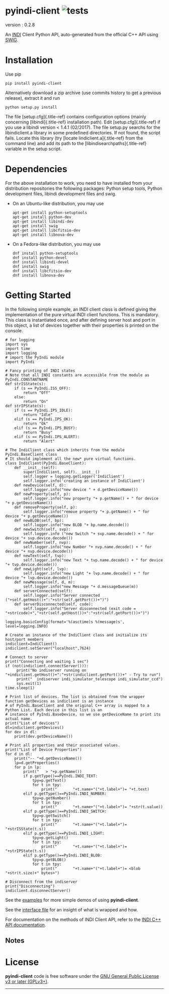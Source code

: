 pyindi-client ![tests](https://github.com/indilib/pyindi-client/actions/workflows/main.yml/badge.svg)
=============


version : 0.2.8

An [INDI](http://indilib.org/) Client Python API, auto-generated from
the official C++ API using [SWIG](http://www.swig.org/).

Installation
============

Use pip

``` {.sourceCode .sh}
pip install pyindi-client
```

Alternatively download a zip archive (use commits history to get a
previous release), extract it and run

``` {.sourceCode .sh}
python setup.py install
```

The file [setup.cfg]{.title-ref} contains configuration options (mainly
concerning [libindi]{.title-ref} installation path). Edit
[setup.cfg]{.title-ref} if you use a libindi version \< 1.4.1 (02/2017).
The file setup.py searchs for the libindiclient.a library in some
predefined directories. If not found, the script fails. Locate this
library (try [locate lindiclient.a]{.title-ref} from the command line)
and add its path to the [libindisearchpaths]{.title-ref} variable in the
setup script.

Dependencies
============

For the above installation to work, you need to have installed from your
distribution repositories the following packages: Python setup tools,
Python development files, libindi development files and swig.

-   On an Ubuntu-like distribution, you may use

    ``` {.sourceCode .sh}
    apt-get install python-setuptools
    apt-get install python-dev
    apt-get install libindi-dev
    apt-get install swig
    apt-get install libcfitsio-dev
    apt-get install libnova-dev
    ```

-   On a Fedora-like distribution, you may use

    ``` {.sourceCode .sh}
    dnf install python-setuptools
    dnf install python-devel
    dnf install libindi-devel
    dnf install swig
    dnf install libcfitsio-dev
    dnf install libnova-dev
    ```

Getting Started
===============

In the following simple example, an INDI client class is defined giving
the implementation of the pure virtual INDI client functions. This is
mandatory. This class is instantiated once, and after defining server
host and port in this object, a list of devices together with their
properties is printed on the console.

``` {.sourceCode .python}
# for logging
import sys
import time
import logging
# import the PyIndi module
import PyIndi

# Fancy printing of INDI states
# Note that all INDI constants are accessible from the module as PyIndi.CONSTANTNAME
def strISState(s):
    if (s == PyIndi.ISS_OFF):
        return "Off"
    else:
        return "On"  
def strIPState(s):
    if (s == PyIndi.IPS_IDLE):
        return "Idle"
    elif (s == PyIndi.IPS_OK):
        return "Ok"
    elif (s == PyIndi.IPS_BUSY):
        return "Busy"
    elif (s == PyIndi.IPS_ALERT):
        return "Alert"

# The IndiClient class which inherits from the module PyIndi.BaseClient class
# It should implement all the new* pure virtual functions.
class IndiClient(PyIndi.BaseClient):
    def __init__(self):
        super(IndiClient, self).__init__()
        self.logger = logging.getLogger('IndiClient')
        self.logger.info('creating an instance of IndiClient')
    def newDevice(self, d):
        self.logger.info("new device " + d.getDeviceName())
    def newProperty(self, p):
        self.logger.info("new property "+ p.getName() + " for device "+ p.getDeviceName())
    def removeProperty(self, p):
        self.logger.info("remove property "+ p.getName() + " for device "+ p.getDeviceName())
    def newBLOB(self, bp):
        self.logger.info("new BLOB "+ bp.name.decode())
    def newSwitch(self, svp):
        self.logger.info ("new Switch "+ svp.name.decode() + " for device "+ svp.device.decode())
    def newNumber(self, nvp):
        self.logger.info("new Number "+ nvp.name.decode() + " for device "+ nvp.device.decode())
    def newText(self, tvp):
        self.logger.info("new Text "+ tvp.name.decode() + " for device "+ tvp.device.decode())
    def newLight(self, lvp):
        self.logger.info("new Light "+ lvp.name.decode() + " for device "+ lvp.device.decode())
    def newMessage(self, d, m):
        self.logger.info("new Message "+ d.messageQueue(m))
    def serverConnected(self):
        self.logger.info("Server connected ("+self.getHost()+":"+str(self.getPort())+")")
    def serverDisconnected(self, code):
        self.logger.info("Server disconnected (exit code = "+str(code)+","+str(self.getHost())+":"+str(self.getPort())+")")

logging.basicConfig(format='%(asctime)s %(message)s', level=logging.INFO)

# Create an instance of the IndiClient class and initialize its host/port members
indiclient=IndiClient()
indiclient.setServer("localhost",7624)

# Connect to server
print("Connecting and waiting 1 sec")
if (not(indiclient.connectServer())):
     print("No indiserver running on "+indiclient.getHost()+":"+str(indiclient.getPort())+" - Try to run")
     print("  indiserver indi_simulator_telescope indi_simulator_ccd")
     sys.exit(1)
time.sleep(1)

# Print list of devices. The list is obtained from the wrapper function getDevices as indiclient is an instance
# of PyIndi.BaseClient and the original C++ array is mapped to a Python List. Each device in this list is an
# instance of PyIndi.BaseDevice, so we use getDeviceName to print its actual name.
print("List of devices")
dl=indiclient.getDevices()
for dev in dl:
    print(dev.getDeviceName())

# Print all properties and their associated values.
print("List of Device Properties")
for d in dl:
    print("-- "+d.getDeviceName())
    lp=d.getProperties()
    for p in lp:
        print("   > "+p.getName())
        if p.getType()==PyIndi.INDI_TEXT:
            tpy=p.getText()
            for t in tpy:
                print("       "+t.name+"("+t.label+")= "+t.text)
        elif p.getType()==PyIndi.INDI_NUMBER:
            tpy=p.getNumber()
            for t in tpy:
                print("       "+t.name+"("+t.label+")= "+str(t.value))
        elif p.getType()==PyIndi.INDI_SWITCH:
            tpy=p.getSwitch()
            for t in tpy:
                print("       "+t.name+"("+t.label+")= "+strISState(t.s))
        elif p.getType()==PyIndi.INDI_LIGHT:
            tpy=p.getLight()
            for t in tpy:
                print("       "+t.name+"("+t.label+")= "+strIPState(t.s))
        elif p.getType()==PyIndi.INDI_BLOB:
            tpy=p.getBLOB()
            for t in tpy:
                print("       "+t.name+"("+t.label+")= <blob "+str(t.size)+" bytes>")

# Disconnect from the indiserver
print("Disconnecting")
indiclient.disconnectServer()
```

See the
[examples](https://github.com/indilib/pyindi-client/tree/master/examples)
for more simple demos of using **pyindi-client**.

See the [interface
file](https://github.com/indilib/pyindi-client/blob/master/indiclientpython.i)
for an insight of what is wrapped and how.

For documentation on the methods of INDI Client API, refer to the [INDI
C++ API documentation](http://www.indilib.org/api/index.html).

Notes
-----

License
=======

**pyindi-client** code is free software under the [GNU General Public
License v3 or later (GPLv3+)](http://www.gnu.org/licenses/gpl.html).

------------------------------------------------------------------------
